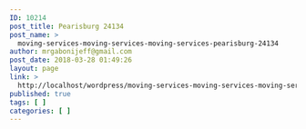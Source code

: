 ```yaml
---
ID: 10214
post_title: Pearisburg 24134
post_name: >
  moving-services-moving-services-moving-services-pearisburg-24134
author: mrgabonijeff@gmail.com
post_date: 2018-03-28 01:49:26
layout: page
link: >
  http://localhost/wordpress/moving-services-moving-services-moving-services-pearisburg-24134/
published: true
tags: [ ]
categories: [ ]
---
```

